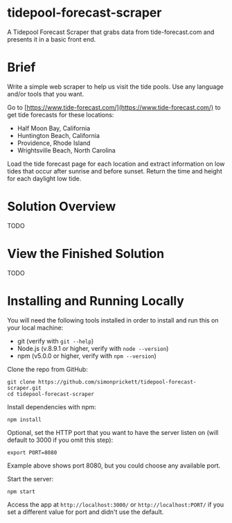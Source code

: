 # tidepool-forecast-scraper

A Tidepool Forecast Scraper that grabs data from tide-forecast.com and presents it in a basic front end.

# Brief

Write a simple web scraper to help us visit the tide pools. Use any language and/or tools that you want.

Go to [https://www.tide-forecast.com/](https://www.tide-forecast.com/) to get tide forecasts for these locations:

* Half Moon Bay, California
* Huntington Beach, California
* Providence, Rhode Island
* Wrightsville Beach, North Carolina

Load the tide forecast page for each location and extract information on low tides that occur after sunrise and before sunset. Return the time and height for each daylight low tide.

# Solution Overview

TODO

# View the Finished Solution

TODO

# Installing and Running Locally

You will need the following tools installed in order to install and run this on your local machine:

* git (verify with `git --help`)
* Node.js (v.8.9.1 or higher, verify with `node --version`)
* npm (v5.0.0 or higher, verify with `npm --version`)

Clone the repo from GitHub:

```
git clone https://github.com/simonprickett/tidepool-forecast-scraper.git
cd tidepool-forecast-scraper
```

Install dependencies with npm:

```
npm install
```

Optional, set the HTTP port that you want to have the server listen on (will default to 3000 if you omit this step):

```
export PORT=8080
```

Example above shows port 8080, but you could choose any available port.

Start the server:

```
npm start
```

Access the app at `http://localhost:3000/` or `http://localhost:PORT/` if you set a different value for port and didn't use the default.

